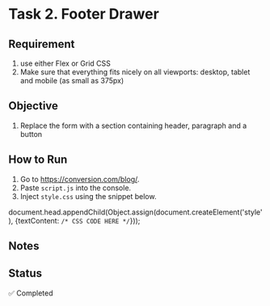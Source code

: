 # Task 2. Footer Drawer

## Requirement
1. use either Flex or Grid CSS
2. Make sure that everything fits nicely on all viewports: desktop, tablet and mobile (as small as 375px)

## Objective
1. Replace the form with a section containing header, paragraph and a button

## How to Run
1. Go to https://conversion.com/blog/.
2. Paste `script.js` into the console.
3. Inject `style.css` using the snippet below.

document.head.appendChild(Object.assign(document.createElement('style'), {textContent: `/* CSS CODE HERE */`}));

## Notes


## Status
✅ Completed